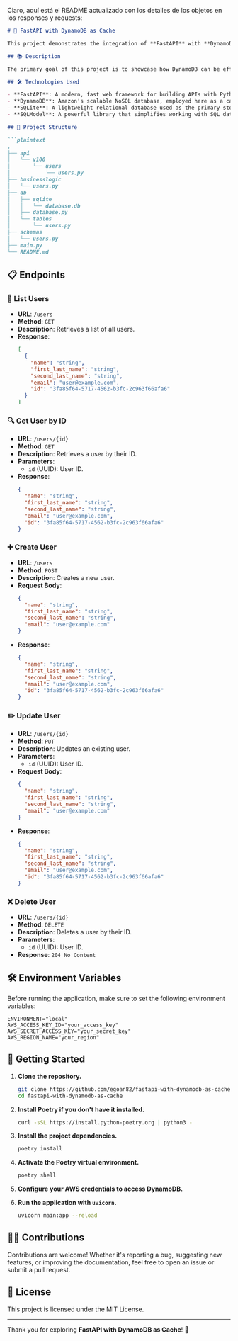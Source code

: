Claro, aquí está el README actualizado con los detalles de los objetos en los responses y requests:

```markdown
# 🚀 FastAPI with DynamoDB as Cache

This project demonstrates the integration of **FastAPI** with **DynamoDB** as a caching layer to optimize database queries. The primary database in this example is **SQLite**, but the design is flexible enough to support more robust databases like **PostgreSQL** or **MySQL** in production environments.

## 📚 Description

The primary goal of this project is to showcase how DynamoDB can be effectively used as a caching mechanism to reduce the load on the main database and improve the overall performance of API queries. By caching frequently accessed data, the system can deliver faster response times and handle higher loads with ease.

## 🛠️ Technologies Used

- **FastAPI**: A modern, fast web framework for building APIs with Python, known for its performance and ease of use.
- **DynamoDB**: Amazon's scalable NoSQL database, employed here as a caching layer to store frequently accessed data.
- **SQLite**: A lightweight relational database used as the primary storage for this demonstration. However, the system is designed to work with other databases like **PostgreSQL** or **MySQL** in a production setup.
- **SQLModel**: A powerful library that simplifies working with SQL databases in Python by combining the best features of SQLAlchemy and Pydantic.

## 📂 Project Structure

```plaintext
.
├── api
│   └── v100
│       └── users
│           └── users.py
├── businesslogic
│   └── users.py
├── db
│   ├── sqlite
│   │   └── database.db
│   ├── database.py
│   └── tables
│       └── users.py
├── schemas
│   └── users.py
├── main.py
└── README.md
```

## 📋 Endpoints

### 📝 List Users

- **URL**: `/users`
- **Method**: `GET`
- **Description**: Retrieves a list of all users.
- **Response**:
  ```json
  [
    {
      "name": "string",
      "first_last_name": "string",
      "second_last_name": "string",
      "email": "user@example.com",
      "id": "3fa85f64-5717-4562-b3fc-2c963f66afa6"
    }
  ]
  ```

### 🔍 Get User by ID

- **URL**: `/users/{id}`
- **Method**: `GET`
- **Description**: Retrieves a user by their ID.
- **Parameters**:
  - `id` (UUID): User ID.
- **Response**:
  ```json
  {
    "name": "string",
    "first_last_name": "string",
    "second_last_name": "string",
    "email": "user@example.com",
    "id": "3fa85f64-5717-4562-b3fc-2c963f66afa6"
  }
  ```

### ➕ Create User

- **URL**: `/users`
- **Method**: `POST`
- **Description**: Creates a new user.
- **Request Body**:
  ```json
  {
    "name": "string",
    "first_last_name": "string",
    "second_last_name": "string",
    "email": "user@example.com"
  }
  ```
- **Response**:
  ```json
  {
    "name": "string",
    "first_last_name": "string",
    "second_last_name": "string",
    "email": "user@example.com",
    "id": "3fa85f64-5717-4562-b3fc-2c963f66afa6"
  }
  ```

### ✏️ Update User

- **URL**: `/users/{id}`
- **Method**: `PUT`
- **Description**: Updates an existing user.
- **Parameters**:
  - `id` (UUID): User ID.
- **Request Body**:
  ```json
  {
    "name": "string",
    "first_last_name": "string",
    "second_last_name": "string",
    "email": "user@example.com"
  }
  ```
- **Response**:
  ```json
  {
    "name": "string",
    "first_last_name": "string",
    "second_last_name": "string",
    "email": "user@example.com",
    "id": "3fa85f64-5717-4562-b3fc-2c963f66afa6"
  }
  ```

### ❌ Delete User

- **URL**: `/users/{id}`
- **Method**: `DELETE`
- **Description**: Deletes a user by their ID.
- **Parameters**:
  - `id` (UUID): User ID.
- **Response**: `204 No Content`

## 🛠️ Environment Variables

Before running the application, make sure to set the following environment variables:

```plaintext
ENVIRONMENT="local"
AWS_ACCESS_KEY_ID="your_access_key"
AWS_SECRET_ACCESS_KEY="your_secret_key"
AWS_REGION_NAME="your_region"
```

## 🚀 Getting Started

1. **Clone the repository.**
   ```sh
   git clone https://github.com/egoan82/fastapi-with-dynamodb-as-cache.git
   cd fastapi-with-dynamodb-as-cache
   ```

2. **Install Poetry if you don't have it installed.**
   ```sh
   curl -sSL https://install.python-poetry.org | python3 -
   ```

3. **Install the project dependencies.**
   ```sh
   poetry install
   ```

4. **Activate the Poetry virtual environment.**
   ```sh
   poetry shell
   ```

5. **Configure your AWS credentials to access DynamoDB.**

6. **Run the application with `uvicorn`.**
   ```sh
   uvicorn main:app --reload
   ```

## 🧑‍💻 Contributions

Contributions are welcome! Whether it's reporting a bug, suggesting new features, or improving the documentation, feel free to open an issue or submit a pull request.

## 📄 License

This project is licensed under the MIT License.

---

Thank you for exploring **FastAPI with DynamoDB as Cache**! 🎉
```